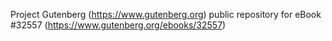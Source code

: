 Project Gutenberg (https://www.gutenberg.org) public repository for eBook #32557 (https://www.gutenberg.org/ebooks/32557)
